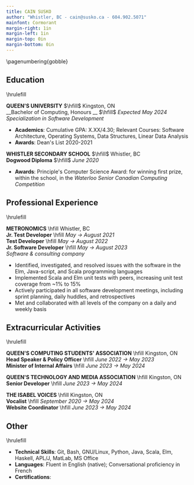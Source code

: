 ```yaml
---
title: CAIN SUSKO
author: "Whistler, BC - cain@susko.ca - 604.902.5071"
mainfont: Cormorant
margin-right: 1in
margin-left: 1in
margin-top: 0in
margin-bottom: 0in
---
```

<!-- pandoc QTMAResume.md -o QTMAResume.pdf --pdf-engine lualatex -->

\pagenumbering{gobble}

## Education
\hrulefill

__QUEEN'S UNIVERSITY__ $\hfill$ Kingston, ON\
__Bachelor of Computing, Honours __ $\hfill$ _Expected May 2024_\
_Specialization in Software Development_

 * __Academics__: Cumulative GPA: X.XX/4.30; Relevant Courses: Software
   Architecture, Operating Systems, Data Structures, Linear Data
   Analysis
 * __Awards__: Dean's List 2020-2021

__WHISTLER SECONDARY SCHOOL__ $\hfill$ Whistler, BC\
__Dogwood Diploma__ $\hfill$ _June 2020_

 * **Awards**: Principle's Computer Science Award: for winning first
   prize, within the school, in the _Waterloo Senior Canadian Computing
   Competition_

## Professional Experience
\hrulefill

__METRONOMICS__ \hfill Whistler, BC\
__Jr. Test Developer__ \hfill _May → August 2021_\
__Test Developer__ \hfill _May → August 2022_\
__Jr. Software Developer__ \hfill _May → August 2023_\
_Software & consulting company_

 * Identified, investigated, and resolved issues with the software in the Elm,
   Java-script, and Scala programming languages
 * Implemented Scala and Elm unit tests with peers, increasing unit test coverage from \~1%
   to 15%
 * Actively participated in all software development meetings, including sprint
   planning, daily huddles, and retrospectives
 * Met and collaborated with all levels of the company on a daily and weekly
   basis

## Extracurricular Activities
\hrulefill

__QUEEN'S COMPUTING STUDENTS' ASSOCIATION__ \hfill Kingston, ON\
__Head Speaker & Policy Officer__ \hfill _June 2022 → May 2023_\
__Minister of Internal Affairs__ \hfill _June 2023 → May 2024_

<!--
 * Advocate for Computing Students at queens within the university
 * Chaired all General Assemblies throughout the school year
 * Worked closely with the President and VP of Affairs to format and update
   [The Constitution](https://github.com/Queen-s-COMPSA/Documentation) to be
   more accessible and better reflect the current values of The Association
 * Brought awareness Governance events like General Assemblies by creating and
   distributing posters around campus
-->

__QUEEN'S TECHNOLOGY AND MEDIA ASSOCIATION__ \hfill Kingston, ON\
__Senior Developer__ \hfill _June 2023 → May 2024_

<!--
 * Collaborated with eight UI/UX designers, developers, and product managers to
   develop software products in a technology incubator
-->

__THE ISABEL VOICES__ \hfill Kingston, ON\
__Vocalist__ \hfill _September 2020 → May 2024_\
__Website Coordinator__ \hfill _June 2023 → May 2024_

## Other
\hrulefill

 * __Technical Skills__: Git, Bash, GNU/Linux, Python, Java, Scala, Elm, Haskell, APL/J, MatLab, MS Office
 * __Languages__: Fluent in English (native); Conversational proficiency in French
 * __Certifications__: 

